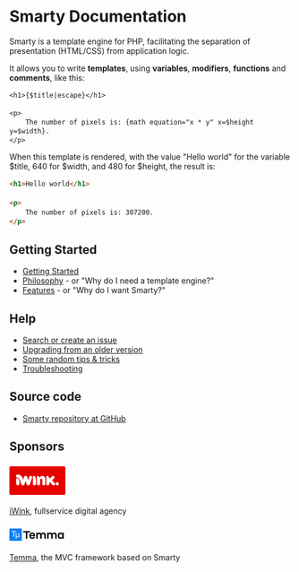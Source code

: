 # Smarty Documentation
Smarty is a template engine for PHP, facilitating the separation of presentation (HTML/CSS) from application logic. 

It allows you to write **templates**, using **variables**, **modifiers**, **functions** and **comments**, like this:
```smarty
<h1>{$title|escape}</h1>

<p>
    The number of pixels is: {math equation="x * y" x=$height y=$width}.
</p>
```

When this template is rendered, with the value "Hello world" for the variable $title, 640 for $width, 
and 480 for $height, the result is:
```html
<h1>Hello world</h1>

<p>
    The number of pixels is: 307200.
</p>
```

## Getting Started
- [Getting Started](./getting-started.md)
- [Philosophy](./philosophy.md) - or "Why do I need a template engine?"
- [Features](./features.md) - or "Why do I want Smarty?"

## Help
- [Search or create an issue](https://github.com/smarty-php/smarty/issues)
- [Upgrading from an older version](upgrading.md)
- [Some random tips & tricks](./appendixes/tips.md)
- [Troubleshooting](./appendixes/troubleshooting.md)

## Source code
- [Smarty repository at GitHub](https://github.com/smarty-php/smarty)

## Sponsors

### <img src="img/iwink-logo.svg" alt="iWink logo" width="100">

[iWink](https://www.iwink.nl/), fullservice digital agency

### <img src="img/temma-logo.svg" alt="Temma logo" width="100">

[Temma](https://www.temma.net/), the MVC framework based on Smarty
